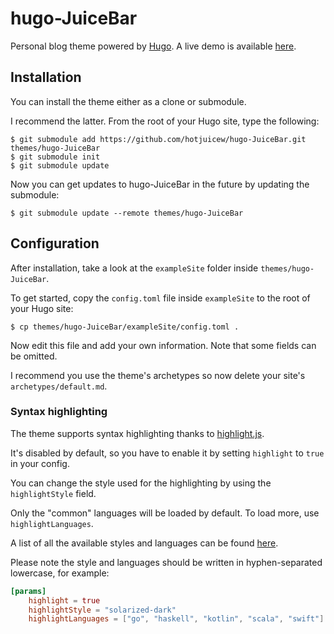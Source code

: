 # hugo-JuiceBar
Personal blog theme powered by [Hugo](https://gohugo.io).
A live demo is available [here]().
## Installation

You can install the theme either as a clone or submodule.

I recommend the latter. From the root of your Hugo site, type the following:

```
$ git submodule add https://github.com/hotjuicew/hugo-JuiceBar.git themes/hugo-JuiceBar
$ git submodule init
$ git submodule update
```

Now you can get updates to hugo-JuiceBar in the future by updating the submodule:

```
$ git submodule update --remote themes/hugo-JuiceBar
```
## Configuration

After installation, take a look at the `exampleSite` folder inside `themes/hugo-JuiceBar`.

To get started, copy the `config.toml` file inside `exampleSite` to the root of your Hugo site:

```
$ cp themes/hugo-JuiceBar/exampleSite/config.toml .
```

Now edit this file and add your own information. Note that some fields can be omitted.

I recommend you use the theme's archetypes so now delete your site's `archetypes/default.md`.
### Syntax highlighting

The theme supports syntax highlighting thanks to [highlight.js](https://highlightjs.org).

It's disabled by default, so you have to enable it by setting `highlight` to `true` in your config.

You can change the style used for the highlighting by using the `highlightStyle` field.

Only the "common" languages will be loaded by default. To load more, use `highlightLanguages`.

A list of all the available styles and languages can be found [here](https://highlightjs.org/static/demo/).

Please note the style and languages should be written in hyphen-separated lowercase, for example:

```toml
[params]
    highlight = true
    highlightStyle = "solarized-dark"
    highlightLanguages = ["go", "haskell", "kotlin", "scala", "swift"]
```
